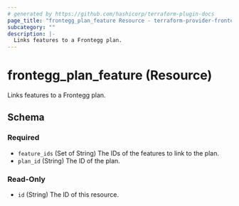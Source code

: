 ```yaml
---
# generated by https://github.com/hashicorp/terraform-plugin-docs
page_title: "frontegg_plan_feature Resource - terraform-provider-frontegg"
subcategory: ""
description: |-
  Links features to a Frontegg plan.
---
```


# frontegg_plan_feature (Resource)

Links features to a Frontegg plan.



<!-- schema generated by tfplugindocs -->
## Schema

### Required

- `feature_ids` (Set of String) The IDs of the features to link to the plan.
- `plan_id` (String) The ID of the plan.

### Read-Only

- `id` (String) The ID of this resource.
